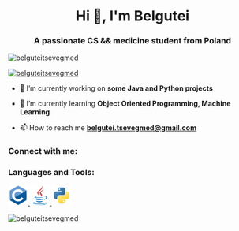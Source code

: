 <h1 align="center">Hi 👋, I'm Belgutei</h1>
<h3 align="center">A passionate CS && medicine student from Poland</h3>

<p align="left"> <img src="https://komarev.com/ghpvc/?username=belguteitsevegmed&label=Profile%20views&color=0e75b6&style=flat" alt="belguteitsevegmed" /> </p>

<p align="left"> <a href="https://github.com/ryo-ma/github-profile-trophy"><img src="https://github-profile-trophy.vercel.app/?username=belguteitsevegmed" alt="belguteitsevegmed" /></a> </p>

- 🔭 I’m currently working on **some Java and Python projects**

- 🌱 I’m currently learning **Object Oriented Programming, Machine Learning**

- 📫 How to reach me **belgutei.tsevegmed@gmail.com**

<h3 align="left">Connect with me:</h3>
<p align="left">
</p>

<h3 align="left">Languages and Tools:</h3>
<p align="left"> <a href="https://www.cprogramming.com/" target="_blank" rel="noreferrer"> <img src="https://raw.githubusercontent.com/devicons/devicon/master/icons/c/c-original.svg" alt="c" width="40" height="40"/> </a> <a href="https://www.java.com" target="_blank" rel="noreferrer"> <img src="https://raw.githubusercontent.com/devicons/devicon/master/icons/java/java-original.svg" alt="java" width="40" height="40"/> </a> <a href="https://www.python.org" target="_blank" rel="noreferrer"> <img src="https://raw.githubusercontent.com/devicons/devicon/master/icons/python/python-original.svg" alt="python" width="40" height="40"/> </a> </p>

<p><img align="center" src="https://github-readme-stats.vercel.app/api/top-langs?username=belguteitsevegmed&show_icons=true&locale=en&layout=compact" alt="belguteitsevegmed" /></p>

